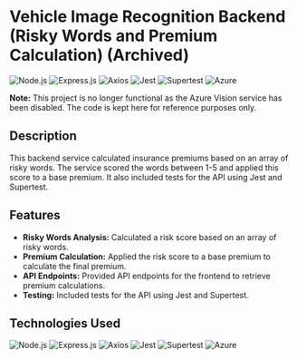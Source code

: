 # Vehicle Image Recognition Backend (Risky Words and Premium Calculation) (Archived)

![Node.js](https://img.shields.io/badge/Node.js-43853D?style=for-the-badge&logo=node.js&logoColor=white)
![Express.js](https://img.shields.io/badge/Express.js-404D59?style=for-the-badge&logo=express&logoColor=white)
![Axios](https://img.shields.io/badge/Axios-1.2.0-orange?style=for-the-badge&logo=axios)
![Jest](https://img.shields.io/badge/Jest-C21325?style=for-the-badge&logo=jest&logoColor=white)
![Supertest](https://img.shields.io/badge/Supertest-16C60C?style=for-the-badge)
![Azure](https://img.shields.io/badge/Azure-0078D4?style=for-the-badge&logo=microsoft-azure&logoColor=white)

**Note:** This project is no longer functional as the Azure Vision service has been disabled. The code is kept here for reference purposes only.

## Description

This backend service calculated insurance premiums based on an array of risky words. The service scored the words between 1-5 and applied this score to a base premium. It also included tests for the API using Jest and Supertest.

## Features

- **Risky Words Analysis:** Calculated a risk score based on an array of risky words.
- **Premium Calculation:** Applied the risk score to a base premium to calculate the final premium.
- **API Endpoints:** Provided API endpoints for the frontend to retrieve premium calculations.
- **Testing:** Included tests for the API using Jest and Supertest.

## Technologies Used

![Node.js](https://img.shields.io/badge/Node.js-43853D?style=for-the-badge&logo=node.js&logoColor=white)
![Express.js](https://img.shields.io/badge/Express.js-404D59?style=for-the-badge&logo=express&logoColor=white)
![Axios](https://img.shields.io/badge/Axios-1.2.0-orange?style=for-the-badge&logo=axios)
![Jest](https://img.shields.io/badge/Jest-C21325?style=for-the-badge&logo=jest&logoColor=white)
![Supertest](https://img.shields.io/badge/Supertest-16C60C?style=for-the-badge)
![Azure](https://img.shields.io/badge/Azure-0078D4?style=for-the-badge&logo=microsoft-azure&logoColor=white)
